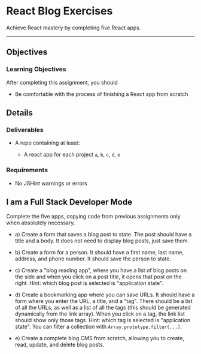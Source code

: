 # React Blog Exercises

Achieve React mastery by completing five React apps.

---------------

## Objectives

### Learning Objectives

After completing this assignment, you should

- Be comfortable with the process of finishing a React app from scratch

## Details

### Deliverables

* A repo containing at least:

  * A react app for each project `a`, `b`, `c`, `d`, `e`

### Requirements

* No JSHint warnings or errors

## I am a Full Stack Developer Mode

Complete the five apps, copying code from previous assignments only when absolutely necessary.

- a) Create a form that saves a blog post to state. The post
  should have a title and a body. It does not need to display blog posts, just
  save them.

- b) Create a form for a person. It should have a first name, last name,
  address, and phone number.  It should save the person to state.

- c) Create a "blog reading app", where you have a list of blog posts on the
  side and when you click on a post title, it opens that post on the right.
  Hint: which blog post is selected is "application state".

- d) Create a bookmarking app where you can save URLs. It should have a form
  where you enter the URL, a title, and a "tag". There should be a list of all
  the URLs, as well as a list of all the tags (this should be generated
  dynamically from the link array). When you click on a tag, the link list
  should show only those tags. Hint: which tag is selected is "application
  state". You can filter a collection with `Array.prototype.filter(...)`.

- e) Create a complete blog CMS from scratch, allowing you to create, read,
  update, and delete blog posts.

